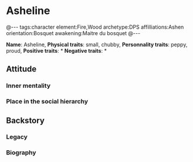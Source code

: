 # Asheline

@---
tags:character
element:Fire,Wood
archetype:DPS
affilliations:Ashen
orientation:Bosquet
awakening:Maitre du bosquet
@---

**Name**: Asheline,
**Physical traits**: small, chubby, 
**Personnality traits**: peppy, proud, 
**Positive traits**:
 *
**Negative traits**:
 *


## Attitude
### Inner mentality
### Place in the social hierarchy

## Backstory
### Legacy
### Biography
    
